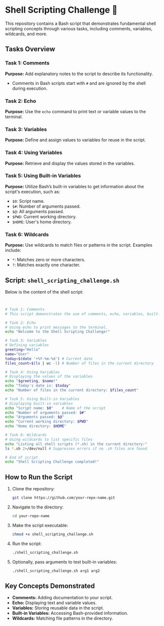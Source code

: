 # Shell Scripting Challenge 🚀

This repository contains a Bash script that demonstrates fundamental shell scripting concepts through various tasks, including comments, variables, wildcards, and more.

## Tasks Overview

### Task 1: Comments
**Purpose:** Add explanatory notes to the script to describe its functionality.
- Comments in Bash scripts start with `#` and are ignored by the shell during execution.

### Task 2: Echo
**Purpose:** Use the `echo` command to print text or variable values to the terminal.

### Task 3: Variables
**Purpose:** Define and assign values to variables for reuse in the script.

### Task 4: Using Variables
**Purpose:** Retrieve and display the values stored in the variables.

### Task 5: Using Built-in Variables
**Purpose:** Utilize Bash’s built-in variables to get information about the script's execution, such as:
- `$0`: Script name.
- `$#`: Number of arguments passed.
- `$@`: All arguments passed.
- `$PWD`: Current working directory.
- `$HOME`: User's home directory.

### Task 6: Wildcards
**Purpose:** Use wildcards to match files or patterns in the script. Examples include:
- `*`: Matches zero or more characters.
- `?`: Matches exactly one character.

## Script: `shell_scripting_challenge.sh`
Below is the content of the shell script:

```bash


# Task 1: Comments
# This script demonstrates the use of comments, echo, variables, built-in variables, and wildcards.

# Task 2: Echo
# Using echo to print messages to the terminal.
echo "Welcome to the Shell Scripting Challenge!"

# Task 3: Variables
# Defining variables
greeting="Hello"
name="User"
today=$(date '+%Y-%m-%d') # Current date
files_count=$(ls | wc -l) # Number of files in the current directory

# Task 4: Using Variables
# Displaying the values of the variables
echo "$greeting, $name!"
echo "Today's date is: $today"
echo "Number of files in the current directory: $files_count"

# Task 5: Using Built-in Variables
# Displaying built-in variables
echo "Script name: $0"    # Name of the script
echo "Number of arguments passed: $#"
echo "Arguments passed: $@"
echo "Current working directory: $PWD"
echo "Home directory: $HOME"

# Task 6: Wildcards
# Using wildcards to list specific files
echo "Listing all shell scripts (*.sh) in the current directory:"
ls *.sh 2>/dev/null # Suppresses errors if no .sh files are found

# End of script
echo "Shell Scripting Challenge completed!"
```

## How to Run the Script

1. Clone the repository:
    ```bash
    git clone https://github.com/your-repo-name.git
    ```
2. Navigate to the directory:
    ```bash
    cd your-repo-name
    ```
3. Make the script executable:
    ```bash
    chmod +x shell_scripting_challenge.sh
    ```
4. Run the script:
    ```bash
    ./shell_scripting_challenge.sh
    ```
5. Optionally, pass arguments to test built-in variables:
    ```bash
    ./shell_scripting_challenge.sh arg1 arg2
    ```

## Key Concepts Demonstrated

- **Comments:** Adding documentation to your script.
- **Echo:** Displaying text and variable values.
- **Variables:** Storing reusable data in the script.
- **Built-in Variables:** Accessing Bash-provided information.
- **Wildcards:** Matching file patterns in the directory.

